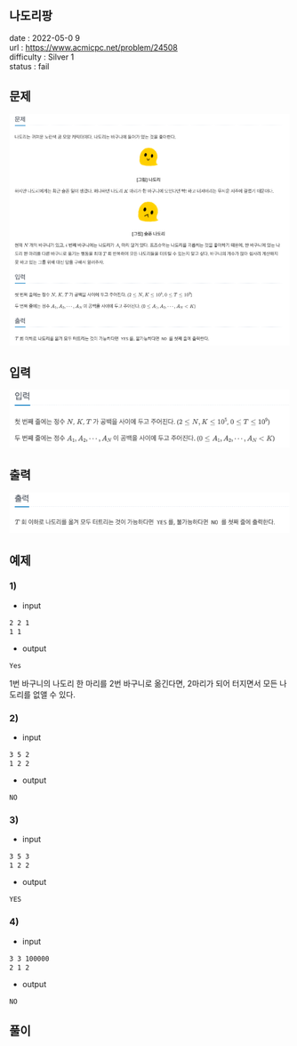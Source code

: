 나도리팡
---

date : 2022-05-0 9  
url : https://www.acmicpc.net/problem/24508   
difficulty : Silver 1    
status : fail

문제
---
![](img.png)

입력
---
![](img_1.png)

출력
---
![img_2.png](img_2.png)

예제
--

### 1)
- input
```
2 2 1
1 1
```

- output
```
Yes
```
1번 바구니의 나도리 한 마리를 2번 바구니로 옮긴다면, 2마리가 되어 터지면서 모든 나도리를 없앨 수 있다.

### 2)

- input
```
3 5 2
1 2 2
```

- output
```
NO
```

### 3)

- input
```
3 5 3
1 2 2
```

- output
```
YES
```

### 4)

- input
```
3 3 100000
2 1 2
```

- output
```
NO
```
풀이
---


